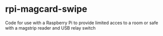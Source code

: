 rpi-magcard-swipe
=================

Code for use with a Raspberry Pi to provide limited acces to a room or safe with a magstrip reader and USB relay switch